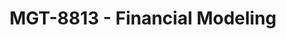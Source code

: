 ---
layout: course
title: MGT-8813 - Financial Modeling
aliases: 
course_id: MGT-8813
permalink: /MGT-8813/
avg_difficulty: 1.27
avg_rating: 3.12
avg_workload: 4.31
course_number: 8813
---